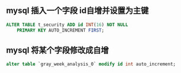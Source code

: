 ## mysql 插入一个字段 id自增并设置为主键
```sql
ALTER TABLE t_security ADD id INT(16) NOT NULL
    PRIMARY KEY AUTO_INCREMENT FIRST;
```

## mysql 将某个字段修改成自增
```sql
alter table `gray_week_analysis_0` modify id int auto_increment;
```
